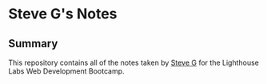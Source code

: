 # Steve G's Notes

## Summary 

This repository contains all of the notes taken by [Steve G](https://github.com/sdsog) for the Lighthouse Labs Web Development Bootcamp.

